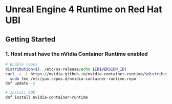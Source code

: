 # Unreal Engine 4 Runtime on Red Hat UBI

## Getting Started

### 1. Host must have the nVidia Container Runtime enabled

```bash
# Enable repos
distribution=$(. /etc/os-release;echo $ID$VERSION_ID)
curl -s -L https://nvidia.github.io/nvidia-container-runtime/$distribution/nvidia-container-runtime.repo | \
  sudo tee /etc/yum.repos.d/nvidia-container-runtime.repo
dnf update -y

# Install CDK
dnf install nvidia-container-runtime
```
